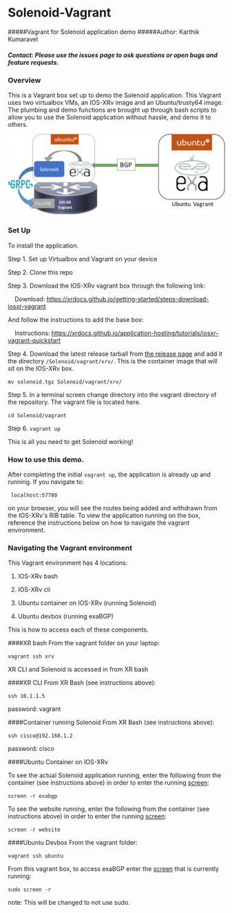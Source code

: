 # Solenoid-Vagrant
#####Vagrant for Solenoid application demo
#####Author: Karthik Kumaravel
##### Contact: Please use the issues page to ask questions or open bugs and feature requests.

### Overview
This is a Vagrant box set up to demo the Solenoid application. This Vagrant uses two virtualbox VMs, an IOS-XRv image and an Ubuntu/trusty64 image. The plumbing and demo functions are brought up through bash scripts to allow you to use the Solenoid application without hassle, and demo it to others.

![Solenoid Vagrant Diagram](SolenoidDiagram.png)

### Set Up

To install the application.

Step 1. Set up Virtualbox and Vagrant on your device

Step 2. Clone this repo

Step 3. Download the IOS-XRv vagrant box through the following link: 

&nbsp;&nbsp;&nbsp;&nbsp;Download: https://xrdocs.github.io/getting-started/steps-download-iosxr-vagrant

And follow the instructions to add the base box:

&nbsp;&nbsp;&nbsp;&nbsp;Instructions: https://xrdocs.github.io/application-hosting/tutorials/iosxr-vagrant-quickstart



Step 4. Download the latest release tarball from [the release page](https://cto-github.cisco.com/lisroach/Solenoid/releases) and add it the directory `/Solenoid/vagrant/xrv/`. This is the container image that will sit on the IOS-XRv box.


    mv solenoid.tgz Solenoid/vagrant/xrv/

Step 5. In a terminal screen change directory into the vagrant directory of the repository. The vagrant file is located here.<br />
    
    cd Solenoid/vagrant

Step 6. ```vagrant up``` 

This is all you need to get Solenoid working! 

### How to use this demo.

After completing the initial ```vagrant up```, the application is already up and running. If you navigate to:

     localhost:57780
    
on your browser, you will see the routes being added and withdrawn from the IOS-XRv's RIB table. To view the application running on the box, reference the instructions below on how to navigate the vagrant environment. 


### Navigating the Vagrant environment

This Vagrant environment has 4 locations:

1. IOS-XRv bash

2. IOS-XRv cli

3. Ubuntu container on IOS-XRv (running Solenoid)

4. Ubuntu devbox (running exaBGP)


This is how to access each of these components.

####XR bash
From the vagrant folder on your laptop:

    vagrant ssh xrv

XR CLI and Solenoid is accessed in from XR bash

####XR CLI
From XR Bash (see instructions above):
    
    ssh 10.1.1.5

password: vagrant


####Container running Solenoid
From XR Bash (see instructions above):

    ssh cisco@192.168.1.2

password: cisco


####Ubuntu Container on IOS-XRv

To see the actual Solenoid application running, enter the following from the container (see instructions above) in order to enter the running [screen](https://www.gnu.org/software/screen/manual/screen.html):
    
    screen -r exabgp

To see the website running, enter the following from the container (see instructions above) in order to enter the running [screen](https://www.gnu.org/software/screen/manual/screen.html):

    screen -r website


####Ubuntu Devbox
From the vagrant folder:

    vagrant ssh ubuntu

From this vagrant box, to access exaBGP enter the [screen](https://www.gnu.org/software/screen/manual/screen.html) that is currently running:

    sudo screen -r

note: This will be changed to not use sudo.


